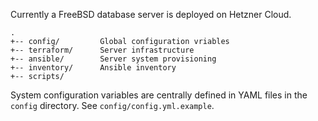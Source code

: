 Currently a FreeBSD database server is deployed on Hetzner Cloud.

```
.
+-- config/         Global configuration vriables
+-- terraform/      Server infrastructure
+-- ansible/        Server system provisioning
+-- inventory/      Ansible inventory
+-- scripts/
```

System configuration variables are centrally defined in YAML files in the
`config` directory. See `config/config.yml.example`.
